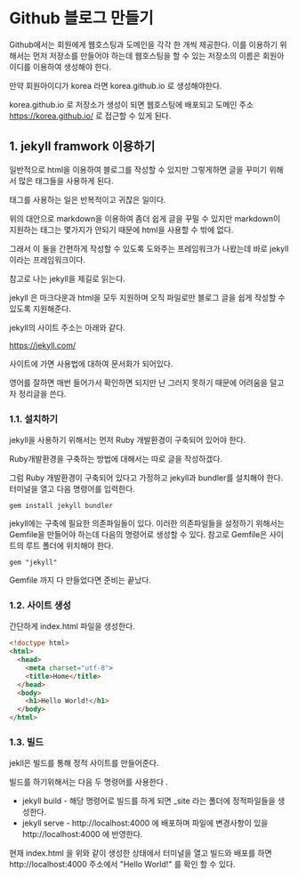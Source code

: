 

# Github 블로그 만들기

Github에서는 회원에게 웹호스팅과 도메인을 각각 한 개씩 제공한다. 
이를 이용하기 위해서는 먼저 저장소를 만들어야 하는데 웹호스팅을 할 수 있는 저장소의 이름은 회원아이디를 이용하여 생성해야 한다. 

만약 회원아이디가 korea 라면  korea.github.io  로 생성해야한다. 

korea.github.io 로 저장소가 생성이 되면 웹호스팅에 배포되고 도메인 주소 https://korea.github.io/ 로 접근할 수 있게 된다.

## 1. jekyll framwork  이용하기 

일반적으로 html을 이용하여 블로그를 작성할 수 있지만 그렇게하면 글을 꾸미기 위해서 많은 태그들을 사용하게 된다. 

태그를 사용하는 일은 반복적이고 귀찮은 일이다. 

위의 대안으로 markdown을 이용하여 좀더 쉽게 글을 꾸밀 수 있지만 markdown이 지원하는 태그는 몇가지가 안되기 때문에 html을 사용할 수 밖에 없다. 

그래서 이 둘을 간편하게 작성할 수 있도록 도와주는 프레임워크가 나왔는데 바로 jekyll 이라는 프레임워크이다. 

참고로 나는 jekyll을 제길로 읽는다. 

jekyll 은 마크다운과 html을 모두 지원하며 오직 파일로만 블로그 글을 쉽게 작성할 수 있도록 지원해준다. 

jekyll의 사이트 주소는 아래와 같다. 

https://jekyll.com/

사이트에 가면 사용법에 대하여 문서화가 되어있다. 

영어를 잘하면 매번 들어가서 확인하면 되지만 난 그러지 못하기 때문에 어려움을 덜고자 정리글을 쓴다. 

### 1.1. 설치하기 

jekyll을 사용하기 위해서는 먼저 Ruby 개발환경이 구축되어 있어야 한다. 

Ruby개발환경을 구축하는 방법에 대해서는 따로 글을 작성하겠다. 

그럼 Ruby 개발환경이 구축되어 있다고 가정하고 jekyll과 bundler를 설치해야 한다.
터미널을 열고 다음 명령어를 입력한다. 

```
gem install jekyll bundler
```

jekyll에는 구축에 필요한 의존파일들이 있다. 이러한 의존파일들을 설정하기 위해서는 Gemfile을 만들어야 하는데 다음의 명령어로 생성할 수 있다. 
참고로 Gemfile은 사이트의 루트 폴더에 위치해야 한다. 

```
gem "jekyll"
```

Gemfile 까지 다 만들었다면 준비는 끝났다.

### 1.2. 사이트 생성

간단하게 index.html 파일을 생성한다. 

```html
<!doctype html>
<html>
  <head>
    <meta charset="utf-8">
    <title>Home</title>
  </head>
  <body>
    <h1>Hello World!</h1>
  </body>
</html>
```
### 1.3. 빌드

jekll은 빌드를 통해 정적 사이트를 만들어준다. 

빌드를 하기위해서는 다음 두 명령어를 사용한다 .
- jekyll build - 해당 명령어로 빌드를 하게 되면 _site 라는 폴더에 정적파일들을 생성한다.
- jekyll serve - http://localhost:4000 에 배포하며 파일에 변경사항이 있을 http://localhost:4000 에 반영한다.

현재  index.html 을 위와 같이 생성한 상태에서 터미널을 열고 빌드와 배포를 하면 
 http://localhost:4000 주소에서 "Hello World!" 를 확인 할 수 있다.












